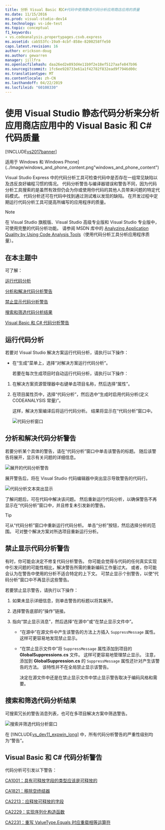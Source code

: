 ```yaml
---
title: 分析 Visual Basic 和C#代码中使用静态代码分析应用商店应用的质量
ms.date: 11/15/2016
ms.prod: visual-studio-dev14
ms.technology: vs-ide-test
ms.topic: conceptual
f1_keywords:
- vs.codeanalysis.propertypages.csvb.express
ms.assetid: cab553fc-19a9-4cbf-858e-8200258ffe50
caps.latest.revision: 16
author: erickson-doug
ms.author: gewarren
manager: jillfra
ms.openlocfilehash: daa26ed2e893d4e11b9f2e18ef5127aafe847b96
ms.sourcegitcommit: 1fc6ee928733e61a1f42782f832ead9f7946d00c
ms.translationtype: MT
ms.contentlocale: zh-CN
ms.lasthandoff: 04/22/2019
ms.locfileid: "60108330"
---
```

# <a name="analyze-visual-basic-and-c-code-quality-in-store-apps-using-visual-studio-static-code-analysis"></a>使用 Visual Studio 静态代码分析来分析应用商店应用中的 Visual Basic 和 C# 代码质量

[!INCLUDE[vs2017banner](../includes/vs2017banner.md)]

适用于 Windows 和 Windows Phone] (../Image/windows_and_phone_content.png"windows_and_phone_content")

 Visual Studio Express 中的代码分析工具可检查代码中是否存在一组常见缺陷以及违反良好编程习惯的情况。 代码分析警告与编译器错误和警告不同，因为代码分析工具搜索的是虽然有效但仍会为你或使用你代码的其他人员带来问题的特定代码模式。 代码分析还可在代码中找到通过测试难以发现的缺陷。 在开发过程中定期运行代码分析工具可提高所编写的应用程序的质量。

> [!NOTE]
>  在 Visual Studio 旗舰版、Visual Studio 高级专业版和 Visual Studio 专业版中，可使用完整的代码分析功能。 请参阅 MSDN 库中的 [Analyzing Application Quality by Using Code Analysis Tools](http://msdn.microsoft.com/library/dd264897.aspx)（使用代码分析工具分析应用程序质量）。

## <a name="in-this-topic"></a>在本主题中
 可了解：

 [运行代码分析](../test/analyze-visual-basic-and-csharp-code-quality-in-store-apps-using-visual-studio-static-code-analysis.md#BKMK_Run)

 [分析和解决代码分析警告](../test/analyze-visual-basic-and-csharp-code-quality-in-store-apps-using-visual-studio-static-code-analysis.md#BKMK_Analyze)

 [禁止显示代码分析警告](../test/analyze-visual-basic-and-csharp-code-quality-in-store-apps-using-visual-studio-static-code-analysis.md#BKMK_Suppress)

 [搜索和筛选代码分析结果](../test/analyze-visual-basic-and-csharp-code-quality-in-store-apps-using-visual-studio-static-code-analysis.md#BKMK_Search)

 [Visual Basic 和 C# 代码分析警告](../test/analyze-visual-basic-and-csharp-code-quality-in-store-apps-using-visual-studio-static-code-analysis.md#BKMK_Warnings)

## <a name="BKMK_Run"></a>运行代码分析
 若要对 Visual Studio 解决方案运行代码分析，请执行以下操作：

- 在“生成”菜单上，选择“对解决方案运行代码分析”。

  若要在每次生成项目时自动运行代码分析，请执行以下操作：

1. 在解决方案资源管理器中右键单击项目名称，然后选择“属性”。

2. 在项目属性页中，选择“代码分析”，然后选中“生成时启用代码分析(定义 CODEANALYSIS 常量)”。

   这样，解决方案编译后将运行代码分析。 结果将显示在“代码分析”窗口中。

   ![代码分析窗口](../test/media/ca-managed-collapsed.png "CA_Managed_Collapsed")

## <a name="BKMK_Analyze"></a>分析和解决代码分析警告
 若要分析某个具体的警告，请在“代码分析”窗口中单击该警告的标题。 随后该警告将展开，显示有关问题的详细信息。

 ![展开的代码分析警告](../test/media/ca-managed-callouts.png "CA_Managed_Callouts")

 展开警告后，将在 Visual Studio 代码编辑器中突出显示导致警告的代码行。

 ![代码分析文本突出显示](../test/media/ca-managed-sourceline.png "CA_Managed_SourceLine")

 了解问题后，可在代码中解决该问题。 然后重新运行代码分析，以确保警告不再显示在“代码分析”窗口中，并且修复未引发新的警告。

> [!TIP]
>  可从“代码分析”窗口中重新运行代码分析。 单击“分析”按钮，然后选择分析的范围。 可对整个解决方案对所选项目重新运行分析。

## <a name="BKMK_Suppress"></a>禁止显示代码分析警告
 有时，你可能会决定不修复代码分析警告。 你可能会觉得与代码的任何真实实现中引发问题的可能性相比，解决警告所需的重新编码工作量过大。 或者，你可能会认为在警告中使用的分析不适合特定的上下文。 可禁止显示个别警告，以使“代码分析”窗口中不再显示这些警告。

 若要禁止显示警告，请执行以下操作：

1. 如果未显示详细信息，则单击警告的标题以将其展开。

2. 选择警告底部的“操作”链接。

3. 指向“禁止显示消息”，然后选择“在源中”或“在禁止显示文件中”。

   - “在源中”在源文件中产生该警告的方法上方插入 `SuppressMessage` 属性。 这样可更容易地发现禁止显示。

   - “在禁止显示文件中”将 `SuppressMessage` 属性添加到项目的 **GlobalSuppressions.cs** 文件。 这样可更容易地管理禁止显示。 注意，添加到 **GlobalSuppression.cs** 的 `SuppressMessage` 属性还针对产生该警告的方法。 该特性并不在全局禁止显示该警告。

     决定在源文件中还是在禁止显示文件中禁止显示警告取决于编码风格和需要。

## <a name="BKMK_Search"></a>搜索和筛选代码分析结果
 可搜索冗长的警告消息列表，也可在多项目解决方案中筛选警告。

 ![搜索并筛选代码分析窗口](../test/media/ca-searchfilter.png "CA_SearchFilter")

 在 [!INCLUDE[vs_dev11_expwin_long](../includes/vs-dev11-expwin-long-md.md)] 中，所有代码分析警告的严重性级别均为“警告”。

## <a name="BKMK_Warnings"></a> Visual Basic 和 C# 代码分析警告
 代码分析可引发以下警告：

 [CA1001：具有可释放字段的类型应该是可释放的](http://msdn.microsoft.com/library/ms182172.aspx)

 [CA1821：移除空终结器](http://msdn.microsoft.com/library/bb264476.aspx)

 [CA2213：应释放可释放的字段](http://msdn.microsoft.com/library/ms182328.aspx)

 [CA2229：实现序列化构造函数](http://msdn.microsoft.com/library/ms182343.aspx)

 [CA2231：重写 ValueType.Equals 时应重载相等运算符](http://msdn.microsoft.com/library/ms182359.aspx)
